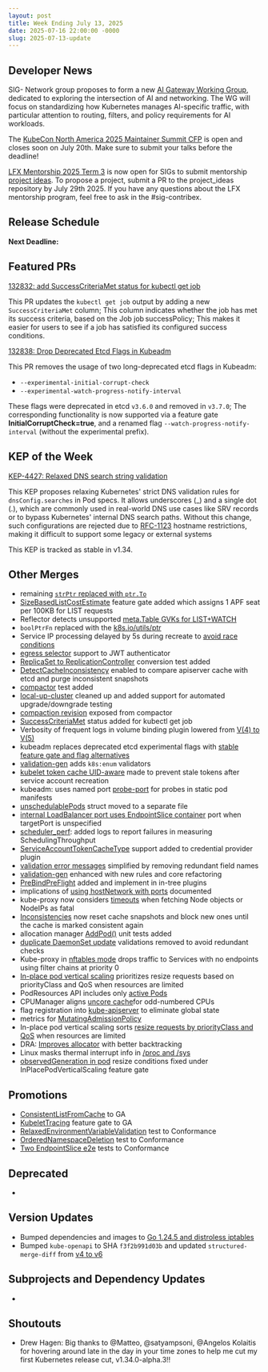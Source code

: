 ```yaml
---
layout: post
title: Week Ending July 13, 2025
date: 2025-07-16 22:00:00 -0000
slug: 2025-07-13-update
---
```


## Developer News

SIG- Network group proposes to form a new [AI Gateway Working Group](https://docs.google.com/document/d/10WTdHYW5x2rw6BTgDzW7X-5QNesAh205MuoaUe5-IQg/edit?tab=t.0#heading=h.3pja9jwpcsxf), dedicated to exploring the intersection of AI and networking. The WG will focus on standardizing how Kubernetes manages AI-specific traffic, with particular attention to routing, filters, and policy requirements for AI workloads.

The [KubeCon North America 2025 Maintainer Summit CFP](https://sessionize.com/maintainer-summit-na-2025) is open and closes soon on July 20th. Make sure to submit your talks before the deadline!

[LFX Mentorship 2025 Term 3](https://github.com/cncf/mentoring/tree/main/programs/lfx-mentorship/2025/03-Sep-Nov) is now open for SIGs to submit mentorship [project ideas](https://github.com/cncf/mentoring/blob/main/programs/lfx-mentorship/2025/03-Sep-Nov/project_ideas.md). To propose a project, submit a PR to the project_ideas repository by July 29th 2025. If you have any questions about the LFX mentorship program, feel free to ask in the #sig-contribex.


## Release Schedule

**Next Deadline:**


## Featured PRs

[132832: add SuccessCriteriaMet status for kubectl get job](https://github.com/kubernetes/kubernetes/pull/132832)

This PR updates the `kubectl get job` output by adding a new `SuccessCriteriaMet` column; This column indicates whether the job has met its success criteria, based on the Job job successPolicy; This makes it easier for users to see if a job has satisfied its configured success conditions.

[132838: Drop Deprecated Etcd Flags in Kubeadm](https://github.com/kubernetes/kubernetes/pull/132838)

This PR removes the usage of two long-deprecated etcd flags in Kubeadm:
  * ```--experimental-initial-corrupt-check```
  * ```--experimental-watch-progress-notify-interval```

These flags were deprecated in etcd `v3.6.0` and removed in `v3.7.0`; The corresponding functionality is now supported via a feature gate **InitialCorruptCheck=true**, and a renamed flag `--watch-progress-notify-interval` (without the experimental prefix).

## KEP of the Week

[KEP-4427: Relaxed DNS search string validation](https://github.com/kubernetes/enhancements/blob/master/keps/sig-network/4427-relaxed-dns-search-validation/README.md)

This KEP proposes relaxing Kubernetes' strict DNS validation rules for `dnsConfig.searches` in Pod specs. It allows underscores (_) and a single dot (.), which are commonly used in real-world DNS use cases like SRV records or to bypass Kubernetes' internal DNS search paths. Without this change, such configurations are rejected due to [RFC-1123](https://datatracker.ietf.org/doc/html/rfc1123) hostname restrictions, making it difficult to support some legacy or external systems

This KEP is tracked as stable in v1.34.

## Other Merges

* remaining [`strPtr` replaced with `ptr.To`](https://github.com/kubernetes/kubernetes/pull/132934)
* [SizeBasedListCostEstimate](https://github.com/kubernetes/kubernetes/pull/132932) feature gate added which assigns 1 APF seat per 100KB for LIST requests
* Reflector detects unsupported [meta.Table GVKs for LIST+WATCH](https://github.com/kubernetes/kubernetes/pull/132928)
* `boolPtrFn` replaced with the [k8s.io/utils/ptr](https://github.com/kubernetes/kubernetes/pull/132907)
* Service IP processing delayed by 5s during recreate to [avoid race conditions](https://github.com/kubernetes/kubernetes/pull/132906)
* [egress selector](https://github.com/kubernetes/kubernetes/pull/132768) support to JWT authenticator
* [ReplicaSet to ReplicationController](https://github.com/kubernetes/kubernetes/pull/132890) conversion test added
* [DetectCacheInconsistency](https://github.com/kubernetes/kubernetes/pull/132884) enabled to compare apiserver cache with etcd and purge inconsistent snapshots
* [compactor](https://github.com/kubernetes/kubernetes/pull/132872) test added
* [local-up-cluster](https://github.com/kubernetes/kubernetes/pull/132867) cleaned up and added support for automated upgrade/downgrade testing
* [compaction revision](https://github.com/kubernetes/kubernetes/pull/132848) exposed from compactor
* [SuccessCriteriaMet](https://github.com/kubernetes/kubernetes/pull/132832) status added for kubectl get job
* Verbosity of frequent logs in volume binding plugin lowered from [V(4) to V(5)](https://github.com/kubernetes/kubernetes/pull/132840)
* kubeadm replaces deprecated etcd experimental flags with [stable feature gate and flag alternatives](https://github.com/kubernetes/kubernetes/pull/132838)
* [validation-gen](https://github.com/kubernetes/kubernetes/pull/132823) adds `k8s:enum` validators
* [kubelet token cache UID-aware](https://github.com/kubernetes/kubernetes/pull/132803) made to prevent stale tokens after service account recreation
* kubeadm: uses named port [probe-port](https://github.com/kubernetes/kubernetes/pull/132776) for probes in static pod manifests
* [unschedulablePods](https://github.com/kubernetes/kubernetes/pull/132730) struct moved to a separate file
* [internal LoadBalancer port uses EndpointSlice container](https://github.com/kubernetes/kubernetes/pull/132647) port when targetPort is unspecified
* [scheduler_perf](https://github.com/kubernetes/kubernetes/pull/132619): added logs to report failures in measuring SchedulingThroughput
* [ServiceAccountTokenCacheType](https://github.com/kubernetes/kubernetes/pull/132617) support added to credential provider plugin 
* [validation error messages](https://github.com/kubernetes/kubernetes/pull/132513) simplified by removing redundant field names 
* [validation-gen](https://github.com/kubernetes/kubernetes/pull/132469) enhanced with new rules and core refactoring
* [PreBindPreFlight](https://github.com/kubernetes/kubernetes/pull/132391) added and implement in in-tree plugins
* implications of [using hostNetwork with ports](https://github.com/kubernetes/kubernetes/pull/131458) documented
* kube-proxy now considers [timeouts](https://github.com/kubernetes/kubernetes/pull/130837) when fetching Node objects or NodeIPs as fatal
* [Inconsistencies](https://github.com/kubernetes/kubernetes/pull/132944) now reset cache snapshots and block new ones until the cache is marked consistent again
* allocation manager [AddPod()](https://github.com/kubernetes/kubernetes/pull/132569) unit tests added
* [duplicate DaemonSet update](https://github.com/kubernetes/kubernetes/pull/132548) validations removed to avoid redundant checks
* Kube-proxy in [nftables mode](https://github.com/kubernetes/kubernetes/pull/132456) drops traffic to Services with no endpoints using filter chains at priority 0
* [In-place pod vertical scaling](https://github.com/kubernetes/kubernetes/pull/132342) prioritizes resize requests based on priorityClass and QoS when resources are limited
* PodResources API includes only [active Pods](https://github.com/kubernetes/kubernetes/pull/132028)
* CPUManager aligns [uncore cache](https://github.com/kubernetes/kubernetes/pull/131850)for odd-numbered CPUs
* flag registration into [kube-apiserver](https://github.com/kubernetes/kubernetes/pull/132401) to eliminate global state
* metrics for [MutatingAdmissionPolicy](https://github.com/kubernetes/kubernetes/pull/132079)
* In-place pod vertical scaling sorts [resize requests by priorityClass and QoS](https://github.com/kubernetes/kubernetes/pull/132342) when resources are limited
* DRA: [Improves allocator](https://github.com/kubernetes/kubernetes/pull/130593) with better backtracking
* Linux masks thermal interrupt info in [/proc and /sys](https://github.com/kubernetes/kubernetes/pull/131018)
* [observedGeneration in pod](https://github.com/kubernetes/kubernetes/pull/131157) resize conditions fixed under InPlacePodVerticalScaling feature gate
## Promotions

* [ConsistentListFromCache](https://github.com/kubernetes/kubernetes/pull/132645) to GA 
* [KubeletTracing](https://github.com/kubernetes/kubernetes/pull/132341) feature gate to GA
* [RelaxedEnvironmentVariableValidation](https://github.com/kubernetes/kubernetes/pull/132264) test to Conformance
* [OrderedNamespaceDeletion](https://github.com/kubernetes/kubernetes/pull/132219) test to Conformance
* [Two EndpointSlice e2e](https://github.com/kubernetes/kubernetes/pull/132019) tests to Conformance

## Deprecated

*

## Version Updates

* Bumped dependencies and images to [Go 1.24.5 and distroless iptables](https://github.com/kubernetes/kubernetes/pull/132896)
* Bumped `kube-openapi` to SHA `f3f2b991d03b` and updated `structured-merge-diff` from [v4 to v6](https://github.com/kubernetes/kubernetes/pull/132871)

## Subprojects and Dependency Updates

*

## Shoutouts

* Drew Hagen: Big thanks to @Matteo, @satyampsoni, @Angelos Kolaitis for hovering around late in the day in your time zones to help me cut my first Kubernetes release cut, v1.34.0-alpha.3!!
